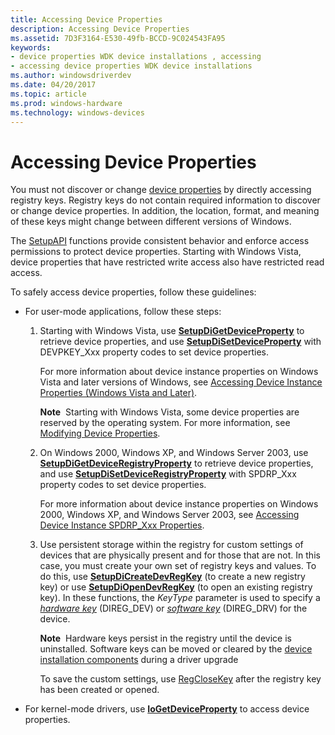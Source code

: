```yaml
---
title: Accessing Device Properties
description: Accessing Device Properties
ms.assetid: 7D3F3164-E530-49fb-BCCD-9C024543FA95
keywords:
- device properties WDK device installations , accessing
- accessing device properties WDK device installations
ms.author: windowsdriverdev
ms.date: 04/20/2017
ms.topic: article
ms.prod: windows-hardware
ms.technology: windows-devices
---
```


# Accessing Device Properties


You must not discover or change [device properties](device-properties.md) by directly accessing registry keys. Registry keys do not contain required information to discover or change device properties. In addition, the location, format, and meaning of these keys might change between different versions of Windows.

The [SetupAPI](setupapi.md) functions provide consistent behavior and enforce access permissions to protect device properties. Starting with Windows Vista, device properties that have restricted write access also have restricted read access.

To safely access device properties, follow these guidelines:

-   For user-mode applications, follow these steps:

    1.  Starting with Windows Vista, use [**SetupDiGetDeviceProperty**](https://msdn.microsoft.com/library/windows/hardware/ff551963) to retrieve device properties, and use [**SetupDiSetDeviceProperty**](https://msdn.microsoft.com/library/windows/hardware/ff552163) with DEVPKEY\_Xxx property codes to set device properties.

        For more information about device instance properties on Windows Vista and later versions of Windows, see [Accessing Device Instance Properties (Windows Vista and Later)](accessing-device-instance-properties--windows-vista-and-later-.md).

        **Note**  Starting with Windows Vista, some device properties are reserved by the operating system. For more information, see [Modifying Device Properties](modifying-device-properties.md).

    2.  On Windows 2000, Windows XP, and Windows Server 2003, use [**SetupDiGetDeviceRegistryProperty**](https://msdn.microsoft.com/library/windows/hardware/ff551122) to retrieve device properties, and use [**SetupDiSetDeviceRegistryProperty**](https://msdn.microsoft.com/library/windows/hardware/ff552169) with SPDRP\_Xxx property codes to set device properties.

        For more information about device instance properties on Windows 2000, Windows XP, and Windows Server 2003, see [Accessing Device Instance SPDRP\_Xxx Properties](accessing-device-instance-spdrp-xxx-properties.md).

    3.  Use persistent storage within the registry for custom settings of devices that are physically present and for those that are not. In this case, you must create your own set of registry keys and values. To do this, use [**SetupDiCreateDevRegKey**](https://msdn.microsoft.com/library/windows/hardware/ff550973) (to create a new registry key) or use [**SetupDiOpenDevRegKey**](https://msdn.microsoft.com/library/windows/hardware/ff552079) (to open an existing registry key). In these functions, the *KeyType* parameter is used to specify a [*hardware key*](https://msdn.microsoft.com/library/windows/hardware/ff556288#wdkgloss-hardware-key) (DIREG\_DEV) or [*software key*](https://msdn.microsoft.com/library/windows/hardware/ff556336#wdkgloss-software-key) (DIREG\_DRV) for the device.

        **Note**  Hardware keys persist in the registry until the device is uninstalled. Software keys can be moved or cleared by the [device installation components](https://msdn.microsoft.com/library/windows/hardware/ff541277) during a driver upgrade

        To save the custom settings, use [RegCloseKey](http://go.microsoft.com/fwlink/p/?linkid=194543) after the registry key has been created or opened.

-   For kernel-mode drivers, use [**IoGetDeviceProperty**](https://msdn.microsoft.com/library/windows/hardware/ff549203) to access device properties.

 

 





